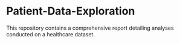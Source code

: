 # Patient-Data-Exploration
This repository contains a comprehensive report detailing analyses conducted on a healthcare dataset.

